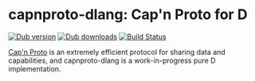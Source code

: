 # capnproto-dlang: Cap'n Proto for D

[![Dub version](https://img.shields.io/dub/v/capnproto-dlang.svg)](https://code.dlang.org/packages/capnproto-dlang)
[![Dub downloads](https://img.shields.io/dub/dt/capnproto-dlang.svg)](https://code.dlang.org/packages/capnproto-dlang)
[![Build Status](https://travis-ci.org/ThomasBrixLarsen/capnproto-dlang.svg?branch=master)](https://travis-ci.org/ThomasBrixLarsen/capnproto-dlang)

[Cap'n Proto](http://capnproto.org) is an extremely efficient protocol for sharing data
and capabilities, and capnproto-dlang is a work-in-progress pure D implementation.
